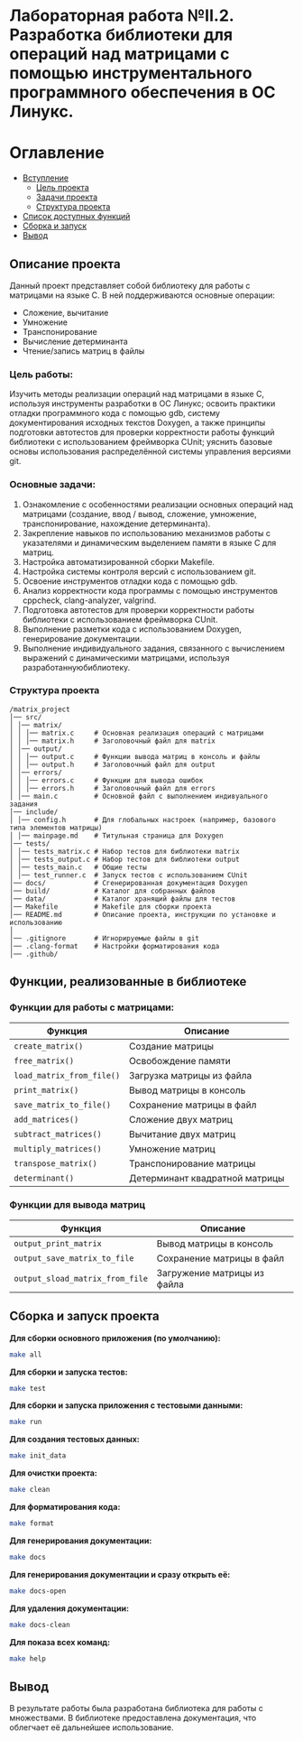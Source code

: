
# Лабораторная работа №II.2. Разработка библиотеки для операций над матрицами с помощью инструментального программного обеспечения в ОС Линукс.

# Оглавление

- [Вступление](#описание-проекта)
    - [Цель проекта](#цель-работы)
    - [Задачи проекта](#основные-задачи)
    - [Структура проекта](#структура-проекта)
- [Список доступных функций](#функции-реализованные-в-библиотеке)
- [Сборка и запуск](#сборка-и-запуск-проекта)
- [Вывод](#вывод)


   
## Описание проекта

Данный проект представляет собой библиотеку для работы с матрицами на языке С. В ней поддерживаются основные операции:
- Сложение, вычитание  
- Умножение  
- Транспонирование  
- Вычисление детерминанта  
- Чтение/запись матриц в файлы


### Цель работы:

Изучить методы реализации операций над матрицами в языке С, используя инструменты разработки в ОС Линукс; освоить практики отладки программного кода с помощью gdb, систему документирования исходных текстов Doxygen, а также принципы подготовки автотестов для проверки корректности работы функций библиотеки с использованием фреймворка CUnit; уяснить базовые основы использования распределённой системы управления версиями git.


### Основные задачи:

1. Ознакомление с особенностями реализации основных операций над матрицами (создание, ввод / вывод, сложение, умножение, транспонирование, нахождение детерминанта).
2. Закрепление навыков по использованию механизмов работы с указателями и динамическим выделением памяти в языке C для матриц.
3. Настройка автоматизированной сборки Makefile.
4. Настройка системы контроля версий с использованием git.
5. Освоение инструментов отладки кода с помощью gdb.
6. Анализ корректности кода программы с помощью инструментов cppcheck, clang-analyzer, valgrind.
7. Подготовка автотестов для проверки корректности работы библиотеки с использованием фреймворка CUnit.
8. Выполнение разметки кода с использованием Doxygen, генерирование документации.
9. Выполнение индивидуального задания, связанного с вычислением выражений с динамическими матрицами, используя разработаннуюбиблиотеку.


### Структура проекта
```
/matrix_project
│── src/
│ │── matrix/
│ │ │── matrix.c     # Основная реализация операций с матрицами
│ │ │── matrix.h     # Заголовочный файл для matrix
│ │── output/
│ │ │── output.c     # Функции вывода матриц в консоль и файлы
│ │ │── output.h     # Заголовочный файл для output
│ │── errors/
│ │ │── errors.c     # Функции для вывода ошибок
│ │ │── errors.h     # Заголовочный файл для errors
│ │── main.c         # Основной файл с выполнением индивуального задания
│── include/
│ │── config.h       # Для глобальных настроек (например, базового типа элементов матрицы)
│ │── mainpage.md    # Титульная страница для Doxygen
│── tests/
│ │── tests_matrix.c # Набор тестов для библиотеки matrix
│ │── tests_output.c # Набор тестов для библиотеки output
│ │── tests_main.c   # Общие тесты
│ │── test_runner.c  # Запуск тестов с использованием CUnit
│── docs/            # Сгенерированная документация Doxygen
│── build/           # Каталог для собранных файлов
│── data/            # Каталог хранящий файлы для тестов
│── Makefile         # Makefile для сборки проекта
│── README.md        # Описание проекта, инструкции по установке и использованию
│
│── .gitignore       # Игнорируемые файлы в git
│── .clang-format    # Настройки форматирования кода
│── .github/         
```

 
## Функции, реализованные в библиотеке

### Функции для работы с матрицами:
Функция | Описание
--- | ---
`create_matrix()` | Создание матрицы
`free_matrix()` | Освобождение памяти
`load_matrix_from_file()` | Загрузка матрицы из файла
`print_matrix()` | Вывод матрицы в консоль
`save_matrix_to_file()` | Сохранение матрицы в файл
`add_matrices()` | Сложение двух матриц
`subtract_matrices()` | Вычитание двух матриц
`multiply_matrices()` | Умножение матриц
`transpose_matrix()` | Транспонирование матрицы
`determinant()` | Детерминант квадратной матрицы

### Функции для вывода матриц
Функция | Описание
--- | ---
`output_print_matrix` | Вывод матрицы в консоль
`output_save_matrix_to_file` | Сохранение матрицы в файл
`output_sload_matrix_from_file` | Загружение матрицы из файла


## Сборка и запуск проекта

**Для сборки основного приложения (по умолчанию):**
```sh
make all
```


**Для сборки и запуска тестов:**
```sh
make test
```


**Для сборки и запуска приложения с тестовыми данными:**
```sh
make run
```


**Для создания тестовых данных:**
```sh
make init_data
```


**Для очистки проекта:**
```sh
make clean
```


**Для форматирования кода:**
```sh
make format
```


**Для генерирования документации:**
```sh
make docs
```


**Для генерирования документации и сразу открыть её:**
```sh
make docs-open
```


**Для удаления документации:**
```sh
make docs-clean
```


**Для показа всех команд:**
```sh
make help
```


## Вывод
В результате работы была разработана библиотека для работы с множествами. В библиотеке предоставлена документация, что облегчает её дальнейшее использование.

